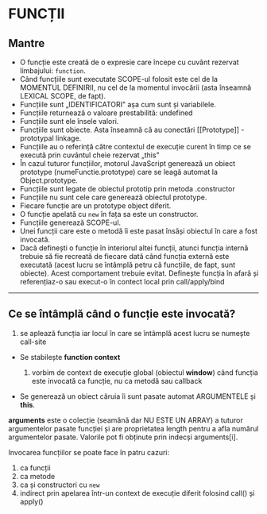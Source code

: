 # FUNCȚII
## Mantre
- O funcție este creată de o expresie care începe cu cuvânt rezervat limbajului: `function`.
- Când funcțiile sunt executate SCOPE-ul folosit este cel de la MOMENTUL DEFINIRII, nu cel de la momentul invocării (asta înseamnă LEXICAL SCOPE, de fapt).
- Funcțiile sunt „IDENTIFICATORI" așa cum sunt și variabilele.
- Funcțiile returnează o valoare prestabilită: undefined
- Funcțiile sunt ele însele valori.
- Funcțiile sunt obiecte. Asta înseamnă că au conectări [[Prototype]] - prototypal linkage.
- Funcțiile au o referință către contextul de execuție curent în timp ce se execută prin cuvântul cheie rezervat „this"
- În cazul tuturor funcțiilor, motorul JavaScript generează un obiect prototype (numeFunctie.prototype) care se leagă automat la Object.prototype.
- Funcțiile sunt legate de obiectul prototip prin metoda .constructor
- Funcțiile nu sunt cele care generează obiectul prototype.
- Fiecare funcție are un prototype object diferit.
- O funcție apelată cu ```new``` în fața sa este un constructor.
- Funcțiile generează SCOPE-ul.
- Unei funcții care este o metodă îi este pasat însăși obiectul în care a fost invocată.
- Dacă definești o funcție în interiorul altei funcții, atunci funcția internă trebuie să fie recreată de fiecare dată când funcția externă este executată (acest lucru se întâmplă petru că funcțiile, de fapt, sunt obiecte). Acest comportament trebuie evitat. Definește funcția în afară și referențiaz-o sau execut-o în contect local prin call/apply/bind 

--------------------------------------------------------------------------------

## Ce se întâmplă când o funcție este invocată?
1. se aplează funcția iar locul în care se întâmplă acest lucru se numește call-site
- Se stabilește **function context**
  1. vorbim de context de execuție global (obiectul **window**) când funcția este invocată ca funcție, nu ca metodă sau callback

- Se generează un obiect căruia îi sunt pasate automat ARGUMENTELE și **this**.

**arguments** este o colecție (seamănă dar NU ESTE UN ARRAY) a tuturor argumentelor pasate funcției și are proprietatea length pentru a afla numărul argumentelor pasate. Valorile pot fi obținute prin indecși arguments[i].

Invocarea funcțiilor se poate face în patru cazuri:
1. ca funcții
2. ca metode
3. ca și constructori cu `new`
4. indirect prin apelarea într-un context de execuție diferit folosind call() și apply()
